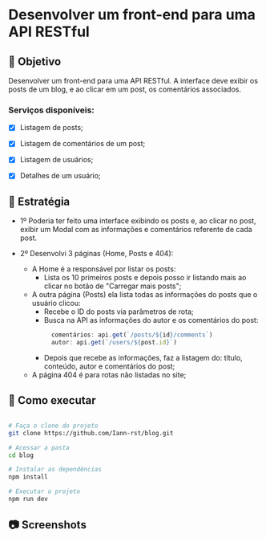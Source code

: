 # Desenvolver um front-end para uma API RESTful

## :dart: Objetivo

Desenvolver um front-end para uma API RESTful. A interface deve exibir os posts de um blog, e ao clicar em um post, os comentários associados.

### Serviços disponíveis:
- [x] Listagem de posts;
- [x] Listagem de comentários de um post;
- [x] Listagem de usuários;
- [x] Detalhes de um usuário;


## :book: Estratégia

- 1º Poderia ter feito uma interface exibindo os posts e, ao clicar no post, exibir um Modal com as informações e comentários referente de cada post.

- 2º Desenvolvi 3 páginas (Home, Posts e 404):
  - A Home é a responsável por listar os posts:
    - Lista os 10 primeiros posts e depois posso ir listando mais ao clicar no botão de "Carregar mais posts";
  - A outra página (Posts) ela lista todas as informações do posts que o usuário clicou:
    - Recebe o ID do posts via parâmetros de rota;
    - Busca na API as informações do autor e os comentários do post:
      ```js 
        comentários: api.get(`/posts/${id}/comments`)
        autor: api.get(`/users/${post.id}`)
      ```
    - Depois que recebe as informações, faz a listagem do: título, conteúdo, autor e comentários do post;
  - A página 404 é para rotas não listadas no site;

## :rocket: Como executar
```bash

# Faça o clone do projeto
git clone https://github.com/Iann-rst/blog.git

# Acessar a pasta
cd blog

# Instalar as dependências
npm install

# Executar o projeto
npm run dev

```

## :camera: Screenshots


